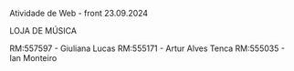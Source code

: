 Atividade de Web - front 
23.09.2024

LOJA DE MÚSICA

RM:557597 - Giuliana Lucas
RM:555171 - Artur Alves Tenca
RM:555035 - Ian Monteiro 